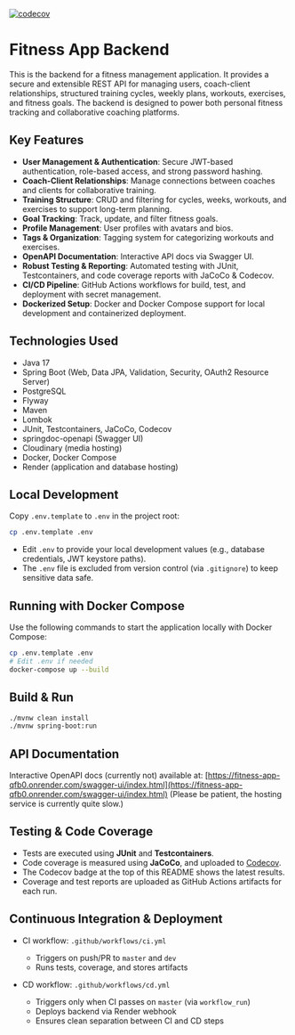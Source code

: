 [![codecov](https://codecov.io/gh/krizek79/fitness_app_be/branch/master/graph/badge.svg)](https://codecov.io/gh/krizek79/fitness_app_be)

# Fitness App Backend

This is the backend for a fitness management application. It provides a secure and extensible REST API for managing users, coach-client relationships, structured training cycles, weekly plans, workouts, exercises, and fitness goals. The backend is designed to power both personal fitness tracking and collaborative coaching platforms.

## Key Features

* **User Management & Authentication**: Secure JWT-based authentication, role-based access, and strong password hashing.
* **Coach-Client Relationships**: Manage connections between coaches and clients for collaborative training.
* **Training Structure**: CRUD and filtering for cycles, weeks, workouts, and exercises to support long-term planning.
* **Goal Tracking**: Track, update, and filter fitness goals.
* **Profile Management**: User profiles with avatars and bios.
* **Tags & Organization**: Tagging system for categorizing workouts and exercises.
* **OpenAPI Documentation**: Interactive API docs via Swagger UI.
* **Robust Testing & Reporting**: Automated testing with JUnit, Testcontainers, and code coverage reports with JaCoCo & Codecov.
* **CI/CD Pipeline**: GitHub Actions workflows for build, test, and deployment with secret management.
* **Dockerized Setup**: Docker and Docker Compose support for local development and containerized deployment.

## Technologies Used

* Java 17
* Spring Boot (Web, Data JPA, Validation, Security, OAuth2 Resource Server)
* PostgreSQL
* Flyway
* Maven
* Lombok
* JUnit, Testcontainers, JaCoCo, Codecov
* springdoc-openapi (Swagger UI)
* Cloudinary (media hosting)
* Docker, Docker Compose
* Render (application and database hosting)

## Local Development

Copy `.env.template` to `.env` in the project root:

```bash
cp .env.template .env
```

* Edit `.env` to provide your local development values (e.g., database credentials, JWT keystore paths).
* The `.env` file is excluded from version control (via `.gitignore`) to keep sensitive data safe.

## Running with Docker Compose

Use the following commands to start the application locally with Docker Compose:

```bash
cp .env.template .env
# Edit .env if needed
docker-compose up --build
```

## Build & Run

```bash
./mvnw clean install
./mvnw spring-boot:run
```

## API Documentation

Interactive OpenAPI docs (currently not) available at:
[https://fitness-app-qfb0.onrender.com/swagger-ui/index.html](https://fitness-app-qfb0.onrender.com/swagger-ui/index.html)
(Please be patient, the hosting service is currently quite slow.)

## Testing & Code Coverage

* Tests are executed using **JUnit** and **Testcontainers**.
* Code coverage is measured using **JaCoCo**, and uploaded to [Codecov](https://codecov.io/gh/krizek79/fitness_app_be).
* The Codecov badge at the top of this README shows the latest results.
* Coverage and test reports are uploaded as GitHub Actions artifacts for each run.

## Continuous Integration & Deployment

* CI workflow: `.github/workflows/ci.yml`

    * Triggers on push/PR to `master` and `dev`
    * Runs tests, coverage, and stores artifacts

* CD workflow: `.github/workflows/cd.yml`

    * Triggers only when CI passes on `master` (via `workflow_run`)
    * Deploys backend via Render webhook
    * Ensures clean separation between CI and CD steps
